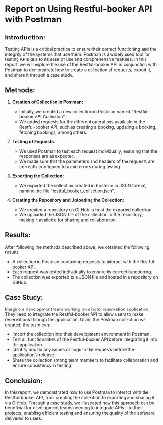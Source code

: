 # Report on Using Restful-booker API with Postman

## Introduction:
Testing APIs is a critical practice to ensure their correct functioning and the integrity of the systems that use them. Postman is a widely used tool for testing APIs due to its ease of use and comprehensive features. In this report, we will explore the use of the Restful-booker API in conjunction with Postman to demonstrate how to create a collection of requests, export it, and share it through a case study.

## Methods:
1. **Creation of Collection in Postman:**
   - Initially, we created a new collection in Postman named "Restful-booker API Collection".
   - We added requests for the different operations available in the Restful-booker API, such as creating a booking, updating a booking, fetching bookings, among others.

2. **Testing of Requests:**
   - We used Postman to test each request individually, ensuring that the responses are as expected.
   - We made sure that the parameters and headers of the requests are correctly configured to avoid errors during testing.

3. **Exporting the Collection:**
   - We exported the collection created in Postman in JSON format, naming the file "restful_booker_collection.json".

4. **Creating the Repository and Uploading the Collection:**
   - We created a repository on GitHub to host the exported collection.
   - We uploaded the JSON file of the collection to the repository, making it available for sharing and collaboration.

## Results:
After following the methods described above, we obtained the following results:
- A collection in Postman containing requests to interact with the Restful-booker API.
- Each request was tested individually to ensure its correct functioning.
- The collection was exported to a JSON file and hosted in a repository on GitHub.

## Case Study:
Imagine a development team working on a hotel reservation application. They need to integrate the Restful-booker API to allow users to make reservations through the application. Using the Postman collection we created, the team can:
- Import the collection into their development environment in Postman.
- Test all functionalities of the Restful-booker API before integrating it into the application.
- Identify and fix any issues or bugs in the requests before the application's release.
- Share the collection among team members to facilitate collaboration and ensure consistency in testing.

## Conclusion:
In this report, we demonstrated how to use Postman to interact with the Restful-booker API, from creating the collection to exporting and sharing it via GitHub. Through a case study, we illustrated how this approach can be beneficial for development teams needing to integrate APIs into their projects, enabling efficient testing and ensuring the quality of the software delivered to users.
